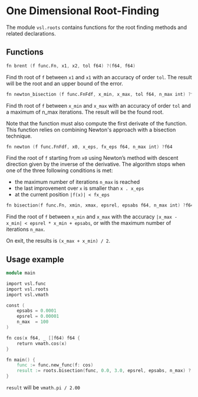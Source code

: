 # One Dimensional Root-Finding

The module `vsl.roots` contains functions for the root finding methods and related declarations.

## Functions

```v ignore
fn brent (f func.Fn, x1, x2, tol f64) ?(f64, f64)
```

Find th root of `f` between `x1` and `x1` with an accuracy
of order `tol`. The result will be the root and an upper bound of the error.

```v ignore
fn newton_bisection (f func.FnFdf, x_min, x_max, tol f64, n_max int) ?f64
```

Find th root of `f` between `x_min` and `x_max` with an accuracy
of order `tol` and a maximum of n_max iterations. The result will be the found root.

Note that the function must also compute the first derivate of the function. This function
relies on combining Newton's approach with a bisection technique.

```v ignore
fn newton (f func.FnFdf, x0, x_eps, fx_eps f64, n_max int) ?f64
```

Find the root of `f` starting from `x0` using Newton’s method with
descent direction given by the inverse of the derivative.
The algorithm stops when one of the three following conditions is met:

- the maximum number of iterations `n_max` is reached
- the last improvement over `x` is smaller than `x . x_eps`
- at the current position `|f(x)| < fx_eps`

```v ignore
fn bisection(f func.Fn, xmin, xmax, epsrel, epsabs f64, n_max int) ?f64
```

Find the root of `f` between `x_min` and `x_max` with the accuracy
`|x_max - x_min| < epsrel * x_min + epsabs`,
or with the maximum number of iterations `n_max`.

On exit, the results is `(x_max + x_min) / 2`.

## Usage example

```v
module main

import vsl.func
import vsl.roots
import vsl.vmath

const (
	epsabs = 0.0001
	epsrel = 0.00001
	n_max  = 100
)

fn cos(x f64, _ []f64) f64 {
	return vmath.cos(x)
}

fn main() {
	func := func.new_func(f: cos)
	result := roots.bisection(func, 0.0, 3.0, epsrel, epsabs, n_max) ?
}
```

`result` will be `vmath.pi / 2.00`
